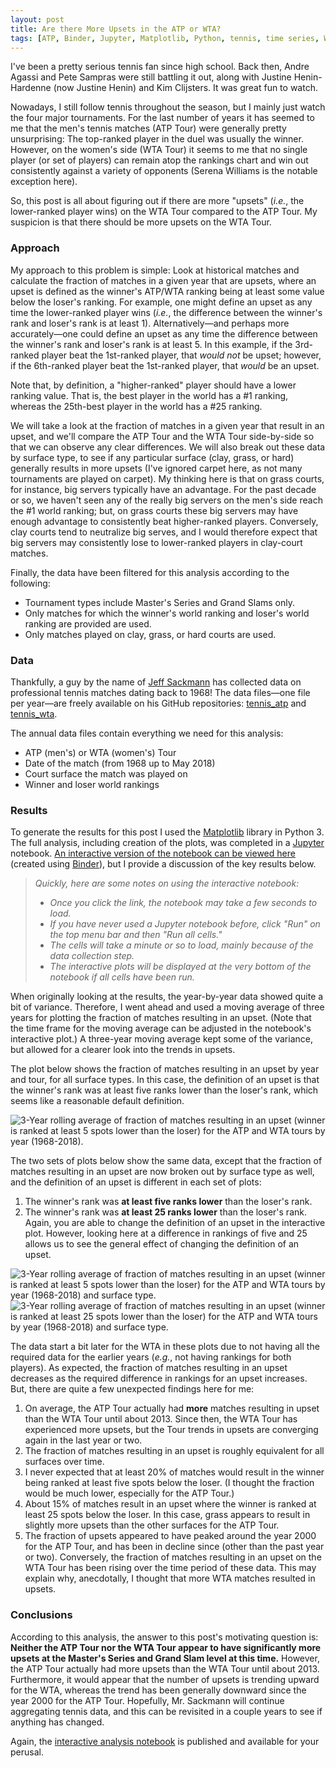 ```yaml
---
layout: post
title: Are there More Upsets in the ATP or WTA?
tags: [ATP, Binder, Jupyter, Matplotlib, Python, tennis, time series, WTA]
---
```


I've been a pretty serious tennis fan since high school.  Back then, Andre Agassi and Pete Sampras were still battling it out, along with Justine Henin-Hardenne (now Justine Henin) and Kim Clijsters.  It was great fun to watch.

Nowadays, I still follow tennis throughout the season, but I mainly just watch the four major tournaments.  For the last number of years it has seemed to me that the men's tennis matches (ATP Tour) were generally pretty unsurprising: The top-ranked player in the duel was usually the winner.  However, on the women's side (WTA Tour) it seems to me that no single player (or set of players) can remain atop the rankings chart and win out consistently against a variety of opponents (Serena Williams is the notable exception here).

So, this post is all about figuring out if there are more "upsets" (_i.e._, the lower-ranked player wins) on the WTA Tour compared to the ATP Tour.  My suspicion is that there should be more upsets on the WTA Tour.

### Approach
My approach to this problem is simple: Look at historical matches and calculate the fraction of matches in a given year that are upsets, where an upset is defined as the winner's ATP/WTA ranking being at least some value below the loser's ranking.  For example, one might define an upset as any time the lower-ranked player wins (_i.e._, the difference between the winner's rank and loser's rank is at least 1).  Alternatively—and perhaps more accurately—one could define an upset as any time the difference between the winner's rank and loser's rank is at least 5.  In this example, if the 3rd-ranked player beat the 1st-ranked player, that _would not_ be upset; however, if the 6th-ranked player beat the 1st-ranked player, that _would_ be an upset.

Note that, by definition, a "higher-ranked" player should have a lower ranking value.  That is, the best player in the world has a #1 ranking, whereas the 25th-best player in the world has a #25 ranking.  

We will take a look at the fraction of matches in a given year that result in an upset, and we'll compare the ATP Tour and the WTA Tour side-by-side so that we can observe any clear differences.  We will also break out these data by surface type, to see if any particular surface (clay, grass, or hard) generally results in more upsets (I've ignored carpet here, as not many tournaments are played on carpet).  My thinking here is that on grass courts, for instance, big servers typically have an advantage.  For the past decade or so, we haven't seen any of the really big servers on the men's side reach the #1 world ranking; but, on grass courts these big servers may have enough advantage to consistently beat higher-ranked players.  Conversely, clay courts tend to neutralize big serves, and I would therefore expect that big servers may consistently lose to lower-ranked players in clay-court matches.

Finally, the data have been filtered for this analysis according to the following:
- Tournament types include Master's Series and Grand Slams only.
- Only matches for which the winner's world ranking and loser's world ranking are provided are used.
- Only matches played on clay, grass, or hard courts are used.

### Data
Thankfully, a guy by the name of [Jeff Sackmann](https://github.com/JeffSackmann) has collected data on professional tennis matches dating back to 1968!  The data files—one file per year—are freely available on his GitHub repositories: [tennis_atp](https://github.com/JeffSackmann/tennis_atp) and [tennis_wta](https://github.com/JeffSackmann/tennis_wta).

The annual data files contain everything we need for this analysis:
- ATP (men's) or WTA (women's) Tour
- Date of the match (from 1968 up to May 2018)
- Court surface the match was played on
- Winner and loser world rankings

### Results
To generate the results for this post I used the [Matplotlib](https://matplotlib.org/) library in Python 3.  The full analysis, including creation of the plots, was completed in a [Jupyter](http://jupyter.org/) notebook.  [An interactive version of the notebook can be viewed here](https://mybinder.org/v2/gh/rahosbach/rahosbach.github.io/master?filepath=%2F_includes%2FATP_vs_WTA_Upsets.ipynb) (created using [Binder](https://mybinder.org/)), but I provide a discussion of the key results below.

> _Quickly, here are some notes on using the interactive notebook:_
> - _Once you click the link, the notebook may take a few seconds to load._
> - _If you have never used a Jupyter notebook before, click "Run" on the top menu bar and then "Run all cells."_
> - _The cells will take a minute or so to load, mainly because of the data collection step._
> - _The interactive plots will be displayed at the very bottom of the notebook if all cells have been run._

When originally looking at the results, the year-by-year data showed quite a bit of variance.  Therefore, I went ahead and used a moving average of three years for plotting the fraction of matches resulting in an upset. (Note that the time frame for the moving average can be adjusted in the notebook's interactive plot.)  A three-year moving average kept some of the variance, but allowed for a clearer look into the trends in upsets.

The plot below shows the fraction of matches resulting in an upset by year and tour, for all surface types.  In this case, the definition of an upset is that the winner's rank was at least five ranks lower than the loser's rank, which seems like a reasonable default definition.

![3-Year rolling average of fraction of matches resulting in an upset (winner is ranked at least 5 spots lower than the loser) for the ATP and WTA tours by year (1968-2018).]({{http://rahosbach.github.io}}/img/atp_vs_wta_upsets/atpvswta_rolling3_threshold5_nosurface.png)

The two sets of plots below show the same data, except that the fraction of matches resulting in an upset are now broken out by surface type as well, and the definition of an upset is different in each set of plots:
1. The winner's rank was **at least five ranks lower** than the loser's rank.
2. The winner's rank was **at least 25 ranks lower** than the loser's rank.
Again, you are able to change the definition of an upset in the interactive plot. However, looking here at a difference in rankings of five and 25 allows us to see the general effect of changing the definition of an upset.

![3-Year rolling average of fraction of matches resulting in an upset (winner is ranked at least 5 spots lower than the loser) for the ATP and WTA tours by year (1968-2018) and surface type.]({{http://rahosbach.github.io}}/img/atp_vs_wta_upsets/atpvswta_rolling3_threshold5.png)
![3-Year rolling average of fraction of matches resulting in an upset (winner is ranked at least 25 spots lower than the loser) for the ATP and WTA tours by year (1968-2018) and surface type.]({{http://rahosbach.github.io}}/img/atp_vs_wta_upsets/atpvswta_rolling3_threshold25.png)

The data start a bit later for the WTA in these plots due to not having all the required data for the earlier years (_e.g._, not having rankings for both players).  As expected, the fraction of matches resulting in an upset decreases as the required difference in rankings for an upset increases.  But, there are quite a few unexpected findings here for me:
1. On average, the ATP Tour actually had **more** matches resulting in upset than the WTA Tour until about 2013.  Since then, the WTA Tour has experienced more upsets, but the Tour trends in upsets are converging again in the last year or two.
2. The fraction of matches resulting in an upset is roughly equivalent for all surfaces over time.
3. I never expected that at least 20% of matches would result in the winner being ranked at least five spots below the loser.  (I thought the fraction would be much lower, especially for the ATP Tour.)
4. About 15% of matches result in an upset where the winner is ranked at least 25 spots below the loser.  In this case, grass appears to result in slightly more upsets than the other surfaces for the ATP Tour.
5. The fraction of upsets appeared to have peaked around the year 2000 for the ATP Tour, and has been in decline since (other than the past year or two).  Conversely, the fraction of matches resulting in an upset on the WTA Tour has been rising over the time period of these data.  This may explain why, anecdotally, I thought that more WTA matches resulted in upsets.

### Conclusions
According to this analysis, the answer to this post's motivating question is: **Neither the ATP Tour nor the WTA Tour appear to have significantly more upsets at the Master's Series and Grand Slam level at this time.**  However, the ATP Tour actually had more upsets than the WTA Tour until about 2013.  Furthermore, it would appear that the number of upsets is trending upward for the WTA, whereas the trend has been generally downward since the year 2000 for the ATP Tour.  Hopefully, Mr. Sackmann will continue aggregating tennis data, and this can be revisited in a couple years to see if anything has changed.

Again, the [interactive analysis notebook](https://mybinder.org/v2/gh/rahosbach/rahosbach.github.io/master?filepath=%2F_includes%2FATP_vs_WTA_Upsets.ipynb) is published and available for your perusal.
